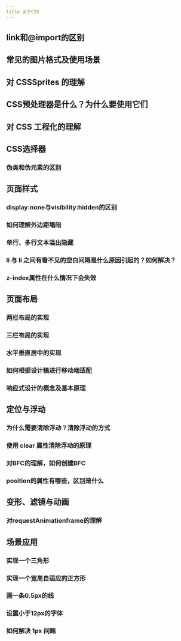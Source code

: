 ```yaml
---
title 关于CSS
---
```


## link和@import的区别

## 常见的图片格式及使用场景

## 对 CSSSprites 的理解

## CSS预处理器是什么？为什么要使用它们

## 对 CSS 工程化的理解

## CSS选择器

### 伪类和伪元素的区别

## 页面样式

### display:none与visibility:hidden的区别

### 如何理解外边距塌陷

### 单行、多行文本溢出隐藏

### li 与 li 之间有看不见的空白间隔是什么原因引起的？如何解决？

### z-index属性在什么情况下会失效

## 页面布局

### 两栏布局的实现

### 三栏布局的实现

### 水平垂直居中的实现

### 如何根据设计稿进行移动端适配

### 响应式设计的概念及基本原理

## 定位与浮动

### 为什么需要清除浮动？清除浮动的方式

### 使用 clear 属性清除浮动的原理

### 对BFC的理解，如何创建BFC

### position的属性有哪些，区别是什么

## 变形、滤镜与动画

### 对requestAnimationframe的理解

## 场景应用

### 实现一个三角形

### 实现一个宽高自适应的正方形

### 画一条0.5px的线

### 设置小于12px的字体

### 如何解决 1px 问题
